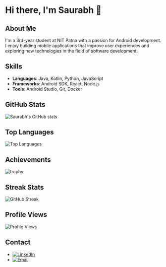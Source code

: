 # Hi there, I'm Saurabh 👋

## About Me
I'm a 3rd-year student at NIT Patna with a passion for Android development. I enjoy building mobile applications that improve user experiences and exploring new technologies in the field of software development.

## Skills
- **Languages**: Java, Kotlin, Python, JavaScript
- **Frameworks**: Android SDK, React, Node.js
- **Tools**: Android Studio, Git, Docker

## GitHub Stats
![Saurabh's GitHub stats](https://github-readme-stats.vercel.app/api?username=saurabhalp&show_icons=true&theme=radical)

## Top Languages
![Top Languages](https://github-readme-stats.vercel.app/api/top-langs/?username=saurabhalp&layout=compact&theme=radical)

## Achievements
![trophy](https://github-profile-trophy.vercel.app/?username=saurabhalp&theme=onedark)

## Streak Stats
![GitHub Streak](https://streak-stats.demolab.com?user=saurabhalp&theme=radical)

## Profile Views
![Profile Views](https://komarev.com/ghpvc/?username=saurabhalp&color=brightgreen)

## Contact
- [![LinkedIn](https://img.shields.io/badge/LinkedIn-0077B5?logo=linkedin&logoColor=white)](https://www.linkedin.com/in/saurabhalp)
- [![Email](https://img.shields.io/badge/Email-D14836?logo=gmail&logoColor=white)](mailto:saurabhsinghalp@gmail.com)
